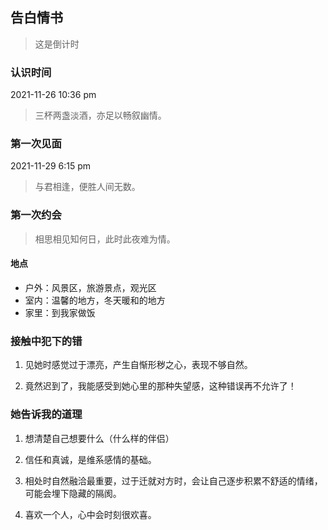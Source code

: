 

## 告白情书


> <p id='daojishi'>这是倒计时</p>


### 认识时间

2021-11-26 10:36 pm

> 三杯两盏淡酒，亦足以畅叙幽情。

### 第一次见面

2021-11-29 6:15 pm

> 与君相逢，便胜人间无数。

### 第一次约会

> 相思相见知何日，此时此夜难为情。

#### 地点

- 户外：风景区，旅游景点，观光区
- 室内：温馨的地方，冬天暖和的地方
- 家里：到我家做饭

 
### 接触中犯下的错

1. 见她时感觉过于漂亮，产生自惭形秽之心，表现不够自然。
 
2. 竟然迟到了，我能感受到她心里的那种失望感，这种错误再不允许了！ 
 
### 她告诉我的道理
 
1. 想清楚自己想要什么（什么样的伴侣）
 
2. 信任和真诚，是维系感情的基础。
 
3. 相处时自然融洽最重要，过于迁就对方时，会让自己逐步积累不舒适的情绪，可能会埋下隐藏的隔阂。

4. 喜欢一个人，心中会时刻很欢喜。
 

 
 

<script>
 
$(document).ready(function(){
  
 var h1 = document.getElementsByTagName('h1')[0];
 h1.innerHTML="执子之手 与子偕老";
 var dn1 = document.getElementById('forkme_banner');
 dn1.style.display='none';
 var dn2 = document.getElementsByTagName('footer')[0];
 dn2.style.display='none';
 
  var oSpan = document.getElementById('daojishi');
  function tow(n) {
 
    return n >= 0 && n < 10 ? '0' + n : '' + n;
 
  }
 
  function getDate() {
 
    var oDate = new Date();//获取日期对象
 
    var oldTime = oDate.getTime();//现在距离1970年的毫秒数
 
    var newDate = new Date('2021/11/26 22:36:00');
 
    var newTime = newDate.getTime();//2019年距离1970年的毫秒数
 
    var second = Math.floor(( oldTime - newTime) / 1000);//未来时间距离现在的秒数
 
    var day = Math.floor(second / 86400);//整数部分代表的是天；一天有24*60*60=86400秒 ；
 
    second = second % 86400;//余数代表剩下的秒数；
 
    var hour = Math.floor(second / 3600);//整数部分代表小时；
 
    second %= 3600; //余数代表 剩下的秒数；
 
    var minute = Math.floor(second / 60);
 
    second %= 60;
 
    var str = '相知相识三两天：' +  tow(day) + '<span class="time">天</span>'
 
        + tow(hour) + '<span class="time">小时</span>'
 
        + tow(minute) + '<span class="time">分钟</span>'
 
        + tow(second) + '<span class="time">秒</span>';
 
    oSpan.innerHTML = str;
 
  }
 
  getDate();
 
  setInterval(getDate, 1000);
 });
</script>



